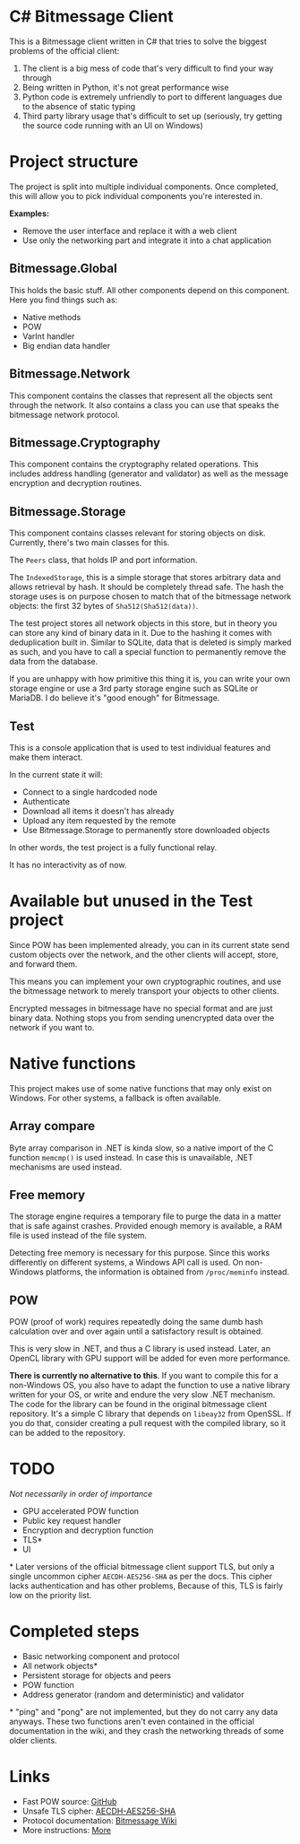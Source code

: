 # C# Bitmessage Client

This is a Bitmessage client written in C# that tries to solve the biggest problems of the official client:

1. The client is a big mess of code that's very difficult to find your way through
2. Being written in Python, it's not great performance wise
3. Python code is extremely unfriendly to port to different languages due to the absence of static typing
4. Third party library usage that's difficult to set up (seriously, try getting the source code running with an UI on Windows)

# Project structure

The project is split into multiple individual components.
Once completed, this will allow you to pick individual components you're interested in.

**Examples:**

- Remove the user interface and replace it with a web client
- Use only the networking part and integrate it into a chat application

## Bitmessage.Global

This holds the basic stuff. All other components depend on this component.
Here you find things such as:

- Native methods
- POW
- VarInt handler
- Big endian data handler

## Bitmessage.Network

This component contains the classes that represent all the objects sent through the network.
It also contains a class you can use that speaks the bitmessage network protocol.

## Bitmessage.Cryptography

This component contains the cryptography related operations.
This includes address handling (generator and validator)
as well as the message encryption and decryption routines.

## Bitmessage.Storage

This component contains classes relevant for storing objects on disk.
Currently, there's two main classes for this.

The `Peers` class, that holds IP and port information.

The `IndexedStorage`, this is a simple storage that stores arbitrary data and allows retrieval by hash.
It should be completely thread safe.
The hash the storage uses is on purpose chosen to match that of the bitmessage network objects:
the first 32 bytes of `Sha512(Sha512(data))`.

The test project stores all network objects in this store,
but in theory you can store any kind of binary data in it.
Due to the hashing it comes with deduplication built in.
Similar to SQLite, data that is deleted is simply marked as such,
and you have to call a special function to permanently remove the data from the database.

If you are unhappy with how primitive this thing it is, you can write your own storage engine
or use a 3rd party storage engine such as SQLite or MariaDB.
I do believe it's "good enough" for Bitmessage.

## Test

This is a console application that is used to test individual features and make them interact.

In the current state it will:

- Connect to a single hardcoded node
- Authenticate
- Download all items it doesn't has already
- Upload any item requested by the remote
- Use Bitmessage.Storage to permanently store downloaded objects

In other words, the test project is a fully functional relay.

It has no interactivity as of now.

# Available but unused in the Test project

Since POW has been implemented already,
you can in its current state send custom objects over the network,
and the other clients will accept, store, and forward them.

This means you can implement your own cryptographic routines,
and use the bitmessage network to merely transport your objects to other clients.

Encrypted messages in bitmessage have no special format and are just binary data.
Nothing stops you from sending unencrypted data over the network if you want to.

# Native functions

This project makes use of some native functions that may only exist on Windows.
For other systems, a fallback is often available.

## Array compare

Byte array comparison in .NET is kinda slow,
so a native import of the C function `memcmp()` is used instead.
In case this is unavailable, .NET mechanisms are used instead.

## Free memory

The storage engine requires a temporary file to purge the data
in a matter that is safe against crashes.
Provided enough memory is available, a RAM file is used instead of the file system.

Detecting free memory is necessary for this purpose.
Since this works differently on different systems,
a Windows API call is used.
On non-Windows platforms, the information is obtained from `/proc/meminfo` instead.

## POW

POW (proof of work) requires repeatedly doing the same dumb hash calculation
over and over again until a satisfactory result is obtained.

This is very slow in .NET, and thus a C library is used instead.
Later, an OpenCL library with GPU support will be added for even more performance.

**There is currently no alternative to this**.
If you want to compile this for a non-Windows OS,
you also have to adapt the function to use a native library written for your OS,
or write and endure the very slow .NET mechanism.
The code for the library can be found in the original bitmessage client repository.
It's a simple C library that depends on `libeay32` from OpenSSL.
If you do that, consider creating a pull request with the compiled library,
so it can be added to the repository.

# TODO

*Not necessarily in order of importance*

- GPU accelerated POW function
- Public key request handler
- Encryption and decryption function
- TLS\*
- UI

\* Later versions of the official bitmessage client support TLS,
but only a single uncommon cipher `AECDH-AES256-SHA` as per the docs.
This cipher lacks authentication and has other problems,
Because of this, TLS is fairly low on the priority list.

# Completed steps

- Basic networking component and protocol
- All network objects\*
- Persistent storage for objects and peers
- POW function
- Address generator (random and deterministic) and validator

\* "ping" and "pong" are not implemented, but they do not carry any data anyways.
These two functions aren't even contained in the official documentation in the wiki,
and they crash the networking threads of some older clients.

# Links

- Fast POW source: [GitHub](https://github.com/Bitmessage/PyBitmessage/tree/master/src/bitmsghash)
- Unsafe TLS cipher: [AECDH-AES256-SHA](https://ciphersuite.info/cs/TLS_ECDH_anon_WITH_AES_256_CBC_SHA/)
- Protocol documentation: [Bitmessage Wiki](https://wiki.bitmessage.org/index.php/Protocol_specification)
- More instructions: [More](https://youtu.be/dQw4w9WgXcQ)

